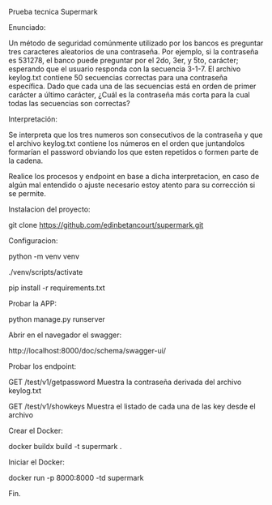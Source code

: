 Prueba tecnica Supermark

Enunciado:

Un método de seguridad comúnmente utilizado por los bancos es preguntar tres
caracteres aleatorios de una contraseña. Por ejemplo, si la contraseña es 531278, el banco
puede preguntar por el 2do, 3er, y 5to, carácter; esperando que el usuario responda con la
secuencia 3-1-7.
El archivo keylog.txt contiene 50 secuencias correctas para una contraseña específica.
Dado que cada una de las secuencias está en orden de primer carácter a último carácter,
¿Cuál es la contraseña más corta para la cual todas las secuencias son correctas?

Interpretación:

Se interpreta que los tres numeros son consecutivos de la contraseña y que el archivo keylog.txt contiene
los números en el orden que juntandolos formarían el password obviando los que esten repetidos o formen parte
de la cadena.

Realice los procesos y endpoint en base a dicha interpretacion, en caso de algún mal entendido o ajuste necesario
estoy atento para su corrección si se permite.

Instalacion del proyecto:

git clone https://github.com/edinbetancourt/supermark.git

Configuracion:

python -m venv venv

./venv/scripts/activate

pip install -r requirements.txt

Probar la APP:

python manage.py runserver

Abrir en el navegador el swagger:

http://localhost:8000/doc/schema/swagger-ui/

Probar los endpoint:

GET /test/v1/getpassword    Muestra la contraseña derivada del archivo keylog.txt

GET /test/v1/showkeys       Muestra el listado de cada una de las key desde el archivo

Crear el Docker:

docker buildx build -t supermark .

Iniciar el Docker:

docker run -p 8000:8000 -td supermark


Fin.




